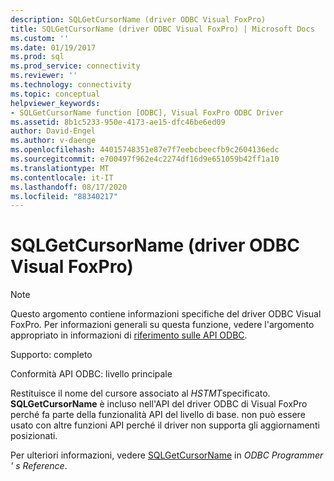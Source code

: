 ```yaml
---
description: SQLGetCursorName (driver ODBC Visual FoxPro)
title: SQLGetCursorName (driver ODBC Visual FoxPro) | Microsoft Docs
ms.custom: ''
ms.date: 01/19/2017
ms.prod: sql
ms.prod_service: connectivity
ms.reviewer: ''
ms.technology: connectivity
ms.topic: conceptual
helpviewer_keywords:
- SQLGetCursorName function [ODBC], Visual FoxPro ODBC Driver
ms.assetid: 8b1c5233-950e-4173-ae15-dfc46be6ed09
author: David-Engel
ms.author: v-daenge
ms.openlocfilehash: 44015748351e87e7f7eebcbeecfb9c2604136edc
ms.sourcegitcommit: e700497f962e4c2274df16d9e651059b42ff1a10
ms.translationtype: MT
ms.contentlocale: it-IT
ms.lasthandoff: 08/17/2020
ms.locfileid: "88340217"
---
```

# <a name="sqlgetcursorname-visual-foxpro-odbc-driver"></a>SQLGetCursorName (driver ODBC Visual FoxPro)
> [!NOTE]  
>  Questo argomento contiene informazioni specifiche del driver ODBC Visual FoxPro. Per informazioni generali su questa funzione, vedere l'argomento appropriato in informazioni di [riferimento sulle API ODBC](../../odbc/reference/syntax/odbc-api-reference.md).  
  
 Supporto: completo  
  
 Conformità API ODBC: livello principale  
  
 Restituisce il nome del cursore associato al *HSTMT*specificato. **SQLGetCursorName** è incluso nell'API del driver ODBC di Visual FoxPro perché fa parte della funzionalità API del livello di base. non può essere usato con altre funzioni API perché il driver non supporta gli aggiornamenti posizionati.  
  
 Per ulteriori informazioni, vedere [SQLGetCursorName](../../odbc/reference/syntax/sqlgetcursorname-function.md) in *ODBC Programmer ' s Reference*.
